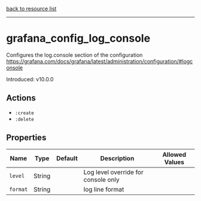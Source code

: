 [back to resource list](https://github.com/sous-chefs/grafana#resources)

---

# grafana_config_log_console

Configures the log.console section of the configuration <https://grafana.com/docs/grafana/latest/administration/configuration/#logconsole>

Introduced: v10.0.0

## Actions

- `:create`
- `:delete`

## Properties

| Name     | Type   | Default | Description                         | Allowed Values |
| -------- | ------ | ------- | ----------------------------------- | -------------- |
| `level`  | String |         | Log level override for console only |                |
| `format` | String |         | log line format                     |                |

